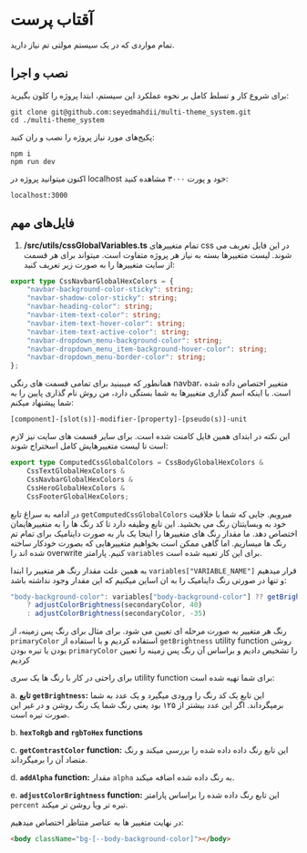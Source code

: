 # آقتاب پرست

تمام مواردی که در یک سیستم مولتی تم نیاز دارید.

## نصب و اجرا

برای شروع کار و تسلط کامل بر نحوه عملکرد این سیستم، ابتدا پروژه را کلون بگیرید:

```
git clone git@github.com:seyedmahdii/multi-theme_system.git
cd ./multi-theme_system
```

پکیج‌های مورد نیاز پروژه را نصب و ران کنید:

```
npm i
npm run dev
```

اکنون میتوانید پروژه در localhost خود و پورت ۳۰۰۰ مشاهده کنید:

```
localhost:3000
```

## فایل‌های مهم

1. **/src/utils/cssGlobalVariables.ts**
   تمام متغییرهای css در این فایل تعریف می شوند. لیست متغییرها بسته به نیاز هر پروژه متفاوت است. میتواند برای هر قسمت از سایت متغییرها را به صورت زیر تعریف کنید:

```typescript
export type CssNavbarGlobalHexColors = {
	"navbar-background-color-sticky": string;
	"navbar-shadow-color-sticky": string;
	"navbar-heading-color": string;
	"navbar-item-text-color": string;
	"navbar-item-text-hover-color": string;
	"navbar-item-text-active-color": string;
	"navbar-dropdown_menu-background-color": string;
	"navbar-dropdown_menu_item-background-hover-color": string;
	"navbar-dropdown_menu-border-color": string;
};
```

همانطور که میبینید برای تمامی قسمت های رنگی navbar، متغییر اختصاص داده شده است. با اینکه اسم گذاری متغییرها به شما بستگی دارد، من روش نام گذاری پایین را به شما پیشنهاد میکنم:

```
[component]-[slot(s)]-modifier-[property]-[pseudo(s)]-unit
```

این نکته در ابتدای همین فایل کامنت شده است.
برای سایر قسمت های سایت نیز لازم است تا لیست متغییرهایش کامل اسختراج شوند:

```typescript
export type ComputedCssGlobalColors = CssBodyGlobalHexColors &
	CssTextGlobalHexColors &
	CssNavbarGlobalHexColors &
	CssHeroGlobalHexColors &
	CssFooterGlobalHexColors;
```

در ادامه به سراغ تابع `getComputedCssGlobalColors` میرویم. جایی که شما با خلاقیت خود به وبسایتتان رنگ می بخشید. این تابع وظیفه دارد تا کد رنگ ها را به متغییرهایمان اختصاص دهد. ما مقدار رنگ های متغییرها را اینجا یک بار به صورت داینامیک برای تمام تم رنگ ها میسازیم. اما گاهی ممکن است بخواهیم متغییرهایی که بصورت خودکار ساخته شده اند را overwrite کنیم. پارامتر `variables` برای این کار تعبیه شده است.

به همین علت مقدار رنگ هر متغییر را ابتدا `variables["VARIABLE_NAME"]` قرار میدهیم و تنها در صورتی رنگ داینامیک را به ان اساین میکنیم که این مقدار وجود نداشته باشد:

```typescript
"body-background-color": variables["body-background-color"] ?? getBrightness(primaryColor) > 110
	? adjustColorBrightness(secondaryColor, 40)
	: adjustColorBrightness(secondaryColor, -35)
```

رنگ هر متغییر به صورت مرحله ای تعیین می شود. برای مثال برای رنگ پس زمینه، از `primaryColor` استفاده کردیم و با استفاده از `getBrightness` utility function روشن بودن یا تیره بودن `primaryColor` را تشخیص دادیم و براساس آن رنگ پس زمینه را تعیین کردیم

برای راحتی در کار با رنگ ها یک سری utility function برای شما تهیه شده است:

a. **تابع `getBrightness`:** این تابع یک کد رنگ را ورودی میگیرد و یک عدد به شما برمیگرداند. اگر این عدد بیشتر از ۱۲۵ بود یعنی رنگ شما یک رنگ روشن و در غیر این صورت تیره است.

b. **`hexToRgb` and `rgbToHex` functions**

c. **`getContrastColor` function:** این تابع رنگ داده داده شده را بررسی میکند و رنگ متضاد آن را برمیگرداند.

d. **`addAlpha` function:** مقدار `alpha` به رنگ داده شده اضافه میکند.

e. **`adjustColorBrightness` function:** این تابع رنگ داده شده را براساس پارامتر `percent` تیره تر ویا روشن تر میکند.

در نهایت متغییر ها به عناصر متناظر اختصاص میدهیم:

```html
<body className="bg-[--body-background-color]"></body>
```
